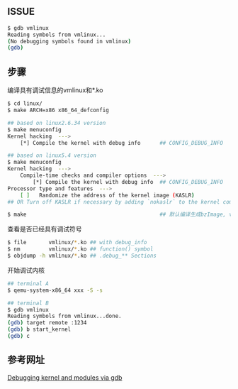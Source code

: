 ## ISSUE

```bash
$ gdb vmlinux
Reading symbols from vmlinux...
(No debugging symbols found in vmlinux)
(gdb)
```

## 步骤

编译具有调试信息的vmlinux和*.ko

```bash
$ cd linux/
$ make ARCH=x86 x86_64_defconfig

## based on linux2.6.34 version
$ make menuconfig
Kernel hacking  --->
    [*] Compile the kernel with debug info      ## CONFIG_DEBUG_INFO

## based on linux5.4 version
$ make menuconfig
Kernel hacking  --->
    Compile-time checks and compiler options  --->
        [*] Compile the kernel with debug info  ## CONFIG_DEBUG_INFO
Processor type and features  --->
    [ ]   Randomize the address of the kernel image (KASLR)
## OR Turn off KASLR if necessary by adding `nokaslr` to the kernel command line

$ make                                          ## 默认编译生成bzImage, vmlinux, *.ko
```

查看是否已经具有调试符号

```bash
$ file       vmlinux/*.ko ## with debug_info
$ nm         vmlinux/*.ko ## function() symbol
$ objdump -h vmlinux/*.ko ## .debug_** Sections
```

开始调试内核

```bash
## terminal A
$ qemu-system-x86_64 xxx -S -s

## terminal B
$ gdb vmlinux
Reading symbols from vmlinux...done.
(gdb) target remote :1234
(gdb) b start_kernel
(gdb) c
```

## 参考网址

[Debugging kernel and modules via gdb](https://www.kernel.org/doc/html/latest/dev-tools/gdb-kernel-debugging.html)

